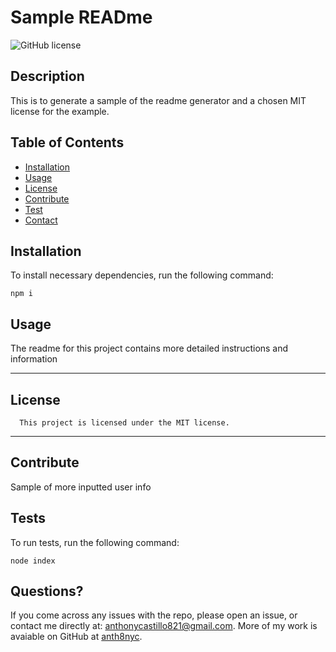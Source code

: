 
# Sample READme
![GitHub license](https://img.shields.io/badge/license-MIT-blue.svg)

## Description
This is to generate a sample of the readme generator and a chosen MIT license for the example.
## Table of Contents
- [Installation](#installation)
- [Usage](#usage)
- [License](#license)
- [Contribute](##contribute)
- [Test](##tests)
- [Contact](##questions?)

## Installation
To install necessary dependencies, run the following command:

    npm i
## Usage
The readme for this project contains more detailed instructions and information


---  
## License
      This project is licensed under the MIT license.
---
## Contribute
Sample of more inputted user info
## Tests
To run tests, run the following command:

    node index
## Questions?
If you come across any issues with the repo, please open an issue, or contact me directly at: anthonycastillo821@gmail.com. More of my work is avaiable on GitHub at [anth8nyc](https://github.com/anth8nyc/).

